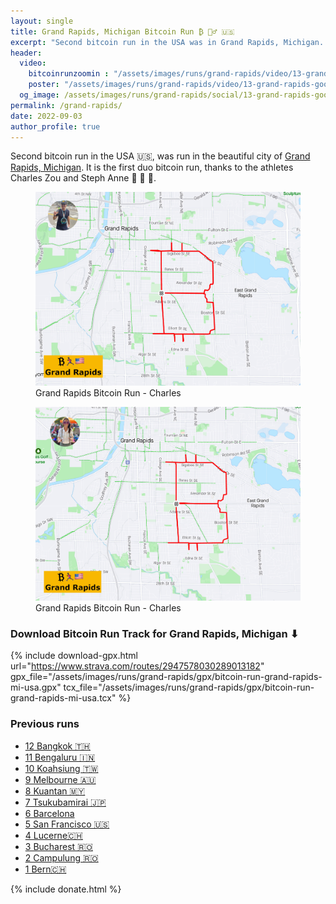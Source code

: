 ```yaml
---
layout: single
title: Grand Rapids, Michigan Bitcoin Run ₿ 🏃‍♂️ 🇺🇸
excerpt: "Second bitcoin run in the USA was in Grand Rapids, Michigan. First time a duo run."
header:
  video:
    bitcoinrunzoomin : "/assets/images/runs/grand-rapids/video/13-grand-rapids-bitcoinruns-zoomin-1920x1080.m4v"
    poster: "/assets/images/runs/grand-rapids/video/13-grand-rapids-google-earth-screenshot.jpeg"
  og_image: /assets/images/runs/grand-rapids/social/13-grand-rapids-google-earth-screenshot.jpeg
permalink: /grand-rapids/
date: 2022-09-03
author_profile: true
---
```


Second bitcoin run in the USA 🇺🇸, was run in the beautiful city of [Grand Rapids, Michigan](https://www.grandrapidsmi.gov/Home).
It is the first duo bitcoin run, thanks to the athletes Charles Zou and Steph Anne 💪 👏 🙏. 

<figure class="image">
  <a href="https://www.strava.com/activities/7747560003">
    <img src="/assets/images/runs/grand-rapids/post/charles-run-screenshot.jpeg" alt="Grand Rapids Bitcoin Run - Charles">
  </a>
  <figcaption>Grand Rapids Bitcoin Run - Charles</figcaption>
</figure> 

<figure class="image">
  <a href="https://www.strava.com/activities/7747643425">
    <img src="/assets/images/runs/grand-rapids/post/steph-run-screenshot.jpeg" alt="Grand Rapids Bitcoin Run - Steph">
  </a>
  <figcaption>Grand Rapids Bitcoin Run - Charles</figcaption>
</figure> 

### Download Bitcoin Run Track for Grand Rapids, Michigan ⬇

{% include download-gpx.html url="https://www.strava.com/routes/2947578030289013182" gpx_file="/assets/images/runs/grand-rapids/gpx/bitcoin-run-grand-rapids-mi-usa.gpx" tcx_file="/assets/images/runs/grand-rapids/gpx/bitcoin-run-grand-rapids-mi-usa.tcx" %}


### Previous runs

- [12 Bangkok️ 🇹🇭](/bangkok)
- [11 Bengaluru 🇮🇳](/bengaluru)
- [10 Koahsiung 🇹🇼](/kaohsiung)
- [9 Melbourne 🇦🇺](/melbourne)
- [8 Kuantan 🇲🇾](/kuantan)
- [7 Tsukubamirai 🇯🇵](/tsukubamirai)
- [6 Barcelona](/barcelona)
- [5 San Francisco 🇺🇸](/san-francisco)
- [4 Lucerne🇨🇭](/lucerne)
- [3 Bucharest 🇷🇴](/bucharest)
- [2 Campulung 🇷🇴](/campulung)
- [1 Bern🇨🇭](/bern)

{% include donate.html %}  
